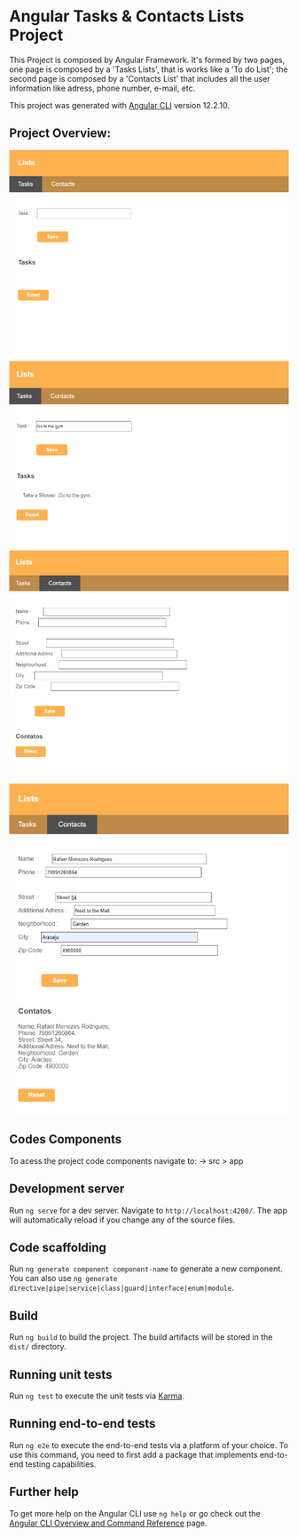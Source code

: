 # Angular Tasks & Contacts Lists Project

This Project is composed by Angular Framework. It's formed by two pages, one page is composed by a 'Tasks Lists', that is works like a 'To do List'; the second page is composed by a 'Contacts List' that includes all the user information like adress, phone number, e-mail, etc.

This project was generated with [Angular CLI](https://github.com/angular/angular-cli) version 12.2.10.

## Project Overview: 

![Screenshot](List_01.png)
![Screenshot](List_02.png)
![Screenshot](Contact_01.png)
![Screenshot](Contact_02.png)

## Codes Components

To acess the project code components navigate to:
-> src > app

## Development server

Run `ng serve` for a dev server. Navigate to `http://localhost:4200/`. The app will automatically reload if you change any of the source files.

## Code scaffolding

Run `ng generate component component-name` to generate a new component. You can also use `ng generate directive|pipe|service|class|guard|interface|enum|module`.

## Build

Run `ng build` to build the project. The build artifacts will be stored in the `dist/` directory.

## Running unit tests

Run `ng test` to execute the unit tests via [Karma](https://karma-runner.github.io).

## Running end-to-end tests

Run `ng e2e` to execute the end-to-end tests via a platform of your choice. To use this command, you need to first add a package that implements end-to-end testing capabilities.

## Further help

To get more help on the Angular CLI use `ng help` or go check out the [Angular CLI Overview and Command Reference](https://angular.io/cli) page.
